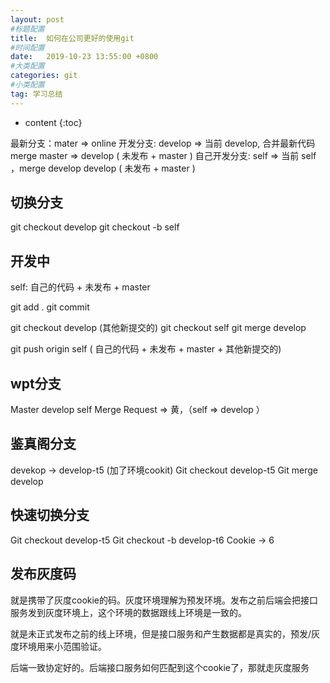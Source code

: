```yaml
---
layout: post
#标题配置
title:  如何在公司更好的使用git
#时间配置
date:   2019-10-23 13:55:00 +0800
#大类配置
categories: git
#小类配置
tag: 学习总结
---
```


* content
{:toc}

最新分支：mater => online
开发分支: develop => 当前 develop, 合并最新代码 merge master  => develop ( 未发布 + master )
自己开发分支: self => 当前 self ，merge develop develop ( 未发布 + master )

切换分支
-----

git checkout develop
git checkout -b self


开发中
---

self: 自己的代码 +  未发布 + master 

git add .
git commit

git checkout develop (其他新提交的)
git checkout self
git merge develop

git push origin self ( 自己的代码 +  未发布 + master +  其他新提交的)

wpt分支
-------
Master develop  self
Merge Request => 黄，（self => develop ）


鉴真阁分支
-----
devekop -> develop-t5 (加了环境cookit)
Git checkout develop-t5
Git merge develop

快速切换分支
-----
Git checkout develop-t5
Git checkout -b develop-t6
Cookie -> 6

发布灰度码
------

就是携带了灰度cookie的码。灰度环境理解为预发环境。发布之前后端会把接口服务发到灰度环境上，这个环境的数据跟线上环境是一致的。

就是未正式发布之前的线上环境，但是接口服务和产生数据都是真实的，预发/灰度环境用来小范围验证。

后端一致协定好的。后端接口服务如何匹配到这个cookie了，那就走灰度服务



